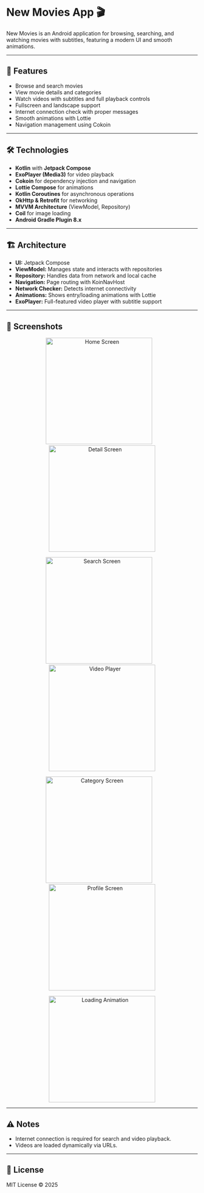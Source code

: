 # New Movies App 🎬

New Movies is an Android application for browsing, searching, and watching movies with subtitles, featuring a modern UI and smooth animations.

---

## 📌 Features

- Browse and search movies
- View movie details and categories
- Watch videos with subtitles and full playback controls
- Fullscreen and landscape support
- Internet connection check with proper messages
- Smooth animations with Lottie
- Navigation management using Cokoin

---

## 🛠 Technologies

- **Kotlin** with **Jetpack Compose**
- **ExoPlayer (Media3)** for video playback
- **Cokoin** for dependency injection and navigation
- **Lottie Compose** for animations
- **Kotlin Coroutines** for asynchronous operations
- **OkHttp & Retrofit** for networking
- **MVVM Architecture** (ViewModel, Repository)
- **Coil** for image loading
- **Android Gradle Plugin 8.x**

---

## 🏗 Architecture

- **UI:** Jetpack Compose
- **ViewModel:** Manages state and interacts with repositories
- **Repository:** Handles data from network and local cache
- **Navigation:** Page routing with KoinNavHost
- **Network Checker:** Detects internet connectivity
- **Animations:** Shows entry/loading animations with Lottie
- **ExoPlayer:** Full-featured video player with subtitle support

---

## 📸 Screenshots

<p align="center">
  <img src="https://github.com/user-attachments/assets/8009018c-1b48-49de-a893-a075d1a365c3" width="280" alt="Home Screen"/>
  &nbsp;&nbsp;&nbsp;
  <img src="https://github.com/user-attachments/assets/70deb030-7de3-4830-94cf-22a1d24cb6c5" width="280" alt="Detail Screen"/>
</p>

<p align="center">
  <img src="https://github.com/user-attachments/assets/f3a233db-f2dc-4832-8fc6-9b2dcdee7917" width="280" alt="Search Screen"/>
  &nbsp;&nbsp;&nbsp;
  <img src="https://github.com/user-attachments/assets/e5d8317c-0f49-48a4-9107-32fccb4fd7d3" width="280" alt="Video Player"/>
</p>

<p align="center">
  <img src="https://github.com/user-attachments/assets/571e6e15-5d9e-4274-b0ec-0e0f3c729f18" width="280" alt="Category Screen"/>
  &nbsp;&nbsp;&nbsp;
  <img src="https://github.com/user-attachments/assets/8f39b423-51b6-431a-8c6f-3eb4b43ab9ef" width="280" alt="Profile Screen"/>
</p>

<p align="center">
  <img src="https://github.com/user-attachments/assets/f1bda6bc-e988-4a82-a5e4-7e54a640ec98" width="280" alt="Loading Animation"/>
</p>

---

## ⚠️ Notes

- Internet connection is required for search and video playback.
- Videos are loaded dynamically via URLs.
---

## 📝 License

MIT License © 2025
